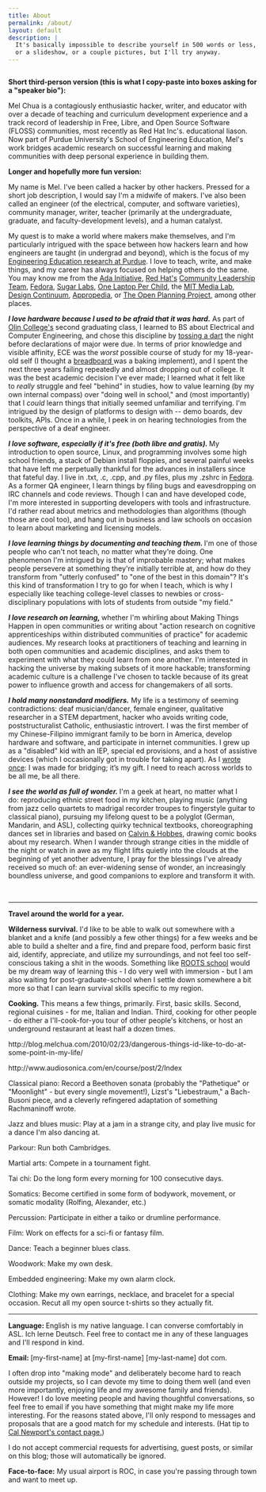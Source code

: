 ```yaml
---
title: About
permalink: /about/
layout: default
description: |
  It's basically impossible to describe yourself in 500 words or less,
  or a slideshow, or a couple pictures, but I'll try anyway.
---
```


<img src="{{ site.baseurl }}/assets/illustrations/cleaned/self.png" alt="">

<p><strong>Short third-person version (this is what I copy-paste into boxes asking for a "speaker bio"):</strong></p>
<p>Mel Chua is a contagiously enthusiastic hacker, writer, and educator with over a decade of teaching and curriculum development experience and a track record of leadership in Free, Libre, and Open Source Software (FLOSS) communities, most recently as Red Hat Inc's. educational liason. Now part of Purdue University's School of Engineering Education, Mel's work bridges academic research on successful learning and making communities with deep personal experience in building them.</p>
<p><strong>Longer and hopefully more fun version:<br />
</strong></p>
<p>My name is Mel. I've been called a hacker by other hackers. Pressed for a short job description, I would say I'm a midwife of makers. I've also been called an engineer (of the electrical, computer, and software varieties), community manager, writer, teacher (primarily at the undergraduate, graduate, and faculty-development levels), and a human catalyst.</p>
<p>My quest is to make a world where makers make themselves, and I'm particularly intrigued with the space between how hackers learn and how engineers are taught (in undergrad and beyond), which is the focus of my <a href="https://engineering.purdue.edu/ENE/Academics/Graduate/Doctorate/index.html">Engineering Education research at Purdue</a>. I love to teach, write, and make things, and my career has always focused on helping others do the same. You may know me from the <a href="http://adainitiative.org/about-us/advisors/">Ada Initiative</a>, <a href="http://redhat.com">Red Hat's</a> <a href="http://communityleadershipteam.org">Community Leadership Team</a>, <a href="http://fedoraproject.org/wiki/User:Mchua">Fedora</a>, <a href="http://sugarlabs.org">Sugar Labs</a>, <a href="http://wiki.laptop.org/go/User:Mchua">One Laptop Per Child</a>, the <a href="http://media.mit.edu">MIT Media Lab</a>, <a href="http://dcontinuum.com">Design Continuum</a>, <a href="http://appropedia.org">Appropedia</a>, or <a href="http://topp.openplans.org">The Open Planning Project</a>, among other places.</p>
<p><em><strong>I love hardware because I used to be afraid that it was hard.</strong> </em>As part of <a href="http://www.olin.edu/">Olin College's</a> second graduating class, I learned to BS about Electrical and Computer Engineering, and chose this discipline by <a href="http://blog.melchua.com/2008/01/18/some-fun-old-pictures/">tossing a dart</a> the night before declarations of major were due. In terms of prior knowledge and visible affinity, ECE was the <em>worst </em>possible course of study for my 18-year-old self (I thought a <a href="http://en.wikipedia.org/wiki/Breadboard">breadboard </a>was a baking implement), and I spent the next three years failing repeatedly and almost dropping out of college. It was the best academic decision I've ever made; I learned what it felt like to <em>really </em>struggle and feel "behind" in studies, how to value learning (by my own internal compass) over "doing well in school," and (most importantly) that I <em>could </em>learn things that initially seemed unfamiliar and terrifying. I'm intrigued by the design of platforms to design with -- demo boards, dev toolkits, APIs. Once in a while, I peek in on hearing technologies from the perspective of a deaf engineer.</p>
<p><em><strong>I love software, especially if it's free (both libre and gratis). </strong></em>My introduction to open source, Linux, and programming involves some high school friends, a stack of Debian install floppies, and several painful weeks that have left me perpetually thankful for the advances in installers since that fateful day. I live in .txt, .c, .cpp, and .py files, plus my .zshrc in <a href="http://fedoraproject.org">Fedora</a>. As a former QA engineer, I learn things by filing bugs and eavesdropping on IRC channels and code reviews. Though I can and have developed code, I'm more interested in supporting developers with tools and infrastructure. I'd rather read about metrics and methodologies than algorithms (though those are cool too), and hang out in business and law schools on occasion to learn about marketing and licensing models.</p>
<p><em><strong>I love learning things by documenting and teaching them. </strong></em>I'm one of those people who can't not teach, no matter what they're doing. One phenomenon I'm intrigued by is that of improbable mastery; what makes people persevere at something they're initially terrible at, and how do they transform from "utterly confused" to "one of the best in this domain"? It's this kind of transformation I try to go for when I teach, which is why I especially like teaching college-level classes to newbies or cross-disciplinary populations with lots of students from outside "my field."</p>
<p><em><strong>I love research on learning, </strong></em>whether I'm whirling about Making Things Happen in open communities or writing about "action research on cognitive apprenticeships within distributed communities of practice" for academic audiences. My research looks at practitioners of teaching and learning in both open communities and academic disciplines, and asks them to experiment with what they could learn from one another. I'm interested in hacking the universe by making subsets of it more hackable; transforming academic culture is a challenge I've chosen to tackle because of its great power to influence growth and access for changemakers of all sorts.</p>
<p><strong><em>I hold many nonstandard modifiers.</em></strong> My life is a testimony of seeming contradictions: deaf musician/dancer, female engineer, qualitative researcher in a STEM department, hacker who avoids writing code, poststructuralist Catholic, enthusiastic introvert. I was the first member of my Chinese-Filipino immigrant family to be born in America, develop hardware and software, and participate in internet communities. I grew up as a "disabled" kid with an IEP, special ed provisions, and a host of assistive devices (which I occasionally got in trouble for taking apart). As I <a href="http://blog.melchua.com/2013/04/05/i-need-to-reach-across-worlds-to-be-all-me-be-all-there-2/">wrote once</a>: I was made for bridging; it’s my gift. I need to reach across worlds to be all me, be all there.</p>
<p><strong><em>I see the world as full of wonder.</em> </strong>I'm a geek at heart, no matter what I do: reproducing ethnic street food in my kitchen, playing music (anything from jazz cello quartets to madrigal recorder troupes to fingerstyle guitar to classical piano), pursuing my lifelong quest to be a polyglot (German, Mandarin, and ASL), collecting quirky technical textbooks, choreographing dances set in libraries and based on <a href="http://en.wikipedia.org/wiki/Calvin_and_Hobbes">Calvin &amp; Hobbes</a>, drawing comic books about my research. When I wander through strange cities in the middle of the night or watch in awe as my flight lifts quietly into the clouds at the beginning of yet another adventure, I pray for the blessings I've already received so much of: an ever-widening sense of wonder, an increasingly boundless universe, and good companions to explore and transform it with.</p>
<p>&nbsp;</p>

---

<p><strong>Travel around the world for a year.</strong></p>
<p><strong>Wilderness survival.</strong> I'd like to be able to walk out somewhere with a blanket and a knife (and possibly a few other things) for a few weeks and be able to build a shelter and a fire, find and prepare food, perform basic first aid, identify, appreciate, and utilize my surroundings, and not feel too self-conscious taking a shit in the woods. Something like <a href="http://rootsvt.com/wsip">ROOTS school</a> would be my dream way of learning this - I do very well with immersion - but I am also waiting for post-graduate-school when I settle down somewhere a bit more so that I can learn survival skills specific to my region.</p>
<p><strong>Cooking.</strong> This means a few things, primarily. First, basic skills. Second, regional cuisines - for me, Italian and Indian. Third, cooking for other people - do either a I'll-cook-for-you tour of other people's kitchens, or host an underground restaurant at least half a dozen times.</p>
<p>http://blog.melchua.com/2010/02/23/dangerous-things-id-like-to-do-at-some-point-in-my-life/</p>
<p>http://www.audiosonica.com/en/course/post/2/Index</p>
<p>Classical piano: Record a Beethoven sonata (probably the "Pathetique" or "Moonlight" - but every single movement!), Lizst's "Liebestraum," a Bach-Busoni piece, and a cleverly refingered adaptation of something Rachmaninoff wrote.</p>
<p>Jazz and blues music: Play at a jam in a strange city, and play live music for a dance I'm also dancing at.</p>
<p>Parkour: Run both Cambridges.</p>
<p>Martial arts: Compete in a tournament fight.</p>
<p>Tai chi: Do the long form every morning for 100 consecutive days.</p>
<p>Somatics: Become certified in some form of bodywork, movement, or somatic modality (Rolfing, Alexander, etc.) </p>
<p>Percussion: Participate in either a taiko or drumline performance.</p>
<p>Film: Work on effects for a sci-fi or fantasy film.</p>
<p>Dance: Teach a beginner blues class.</p>
<p>Woodwork: Make my own desk.</p>
<p>Embedded engineering: Make my own alarm clock.</p>
<p>Clothing: Make my own earrings, necklace, and bracelet for a special occasion. Recut all my open source t-shirts so they actually fit.</p>

---

<p><strong>Language: </strong>English is my native language. I can converse comfortably in ASL. Ich lerne Deutsch. Feel free to contact me in any of these languages and I'll respond in kind.</p>
<p><strong>Email: </strong>[my-first-name] at [my-first-name] [my-last-name] dot com.</p>
<p>I often drop into "making mode" and deliberately become hard to reach outside my projects, so I can devote my time to doing them well (and even more importantly, enjoying life and my awesome family and friends). However! I do love meeting people and having thoughtful conversations, so feel free to email if you have something that might make my life more interesting. For the reasons stated above, I'll only respond to messages and proposals that are a good match for my schedule and interests. (Hat tip to <a href="http://calnewport.com/contact/">Cal Newport's contact page.</a>)</p>
<p>I do not accept commercial requests for advertising, guest posts, or similar on this blog; those will automatically be ignored.</p>
<p><strong>Face-to-face:</strong> My usual airport is ROC, in case you're passing through town and want to meet up.</p>
